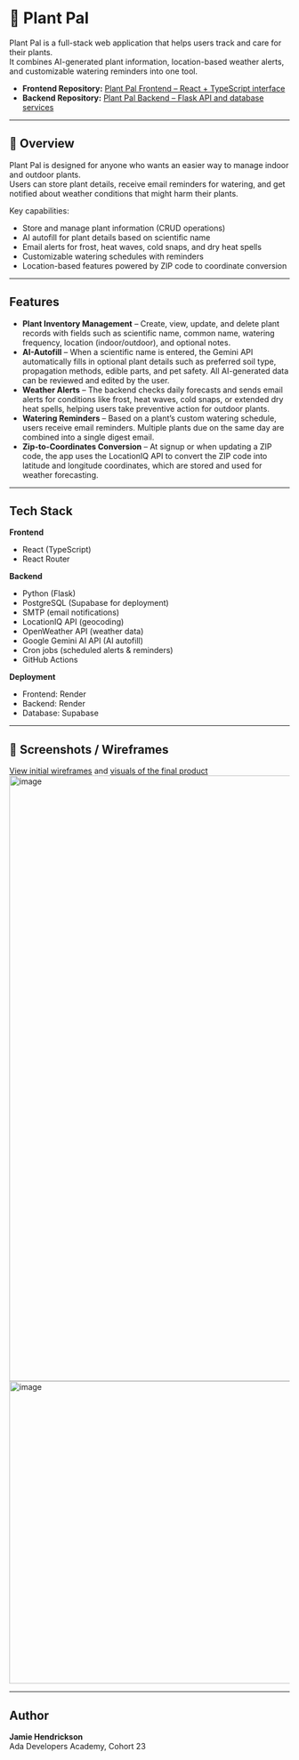 # 🌱 Plant Pal

Plant Pal is a full-stack web application that helps users track and care for their plants.  
It combines AI-generated plant information, location-based weather alerts, and customizable watering reminders into one tool.

- **Frontend Repository:** [Plant Pal Frontend – React + TypeScript interface](https://github.com/johendrickson/capstone-frontend)
- **Backend Repository:** [Plant Pal Backend – Flask API and database services](https://github.com/johendrickson/capstone-backend)

---

## 📖 Overview

Plant Pal is designed for anyone who wants an easier way to manage indoor and outdoor plants.  
Users can store plant details, receive email reminders for watering, and get notified about weather conditions that might harm their plants.

Key capabilities:
- Store and manage plant information (CRUD operations)
- AI autofill for plant details based on scientific name
- Email alerts for frost, heat waves, cold snaps, and dry heat spells
- Customizable watering schedules with reminders
- Location-based features powered by ZIP code to coordinate conversion

---

## Features

- **Plant Inventory Management** – Create, view, update, and delete plant records with fields such as scientific name, common name, watering frequency, location (indoor/outdoor), and optional notes.
- **AI-Autofill** – When a scientific name is entered, the Gemini API automatically fills in optional plant details such as preferred soil type, propagation methods, edible parts, and pet safety. All AI-generated data can be reviewed and edited by the user.
- **Weather Alerts** –  The backend checks daily forecasts and sends email alerts for conditions like frost, heat waves, cold snaps, or extended dry heat spells, helping users take preventive action for outdoor plants.
- **Watering Reminders** – Based on a plant’s custom watering schedule, users receive email reminders. Multiple plants due on the same day are combined into a single digest email.
- **Zip-to-Coordinates Conversion** – At signup or when updating a ZIP code, the app uses the LocationIQ API to convert the ZIP code into latitude and longitude coordinates, which are stored and used for weather forecasting.

---

## Tech Stack

**Frontend**  
- React (TypeScript)  
- React Router  

**Backend**  
- Python (Flask)  
- PostgreSQL (Supabase for deployment)  
- SMTP (email notifications)  
- LocationIQ API (geocoding)  
- OpenWeather API (weather data)  
- Google Gemini AI API (AI autofill)  
- Cron jobs (scheduled alerts & reminders)
- GitHub Actions  

**Deployment**  
- Frontend: Render  
- Backend: Render  
- Database: Supabase  

---

## 📸 Screenshots / Wireframes
[View initial wireframes](https://drive.google.com/file/d/1iO4pV2vMbS6Teh7Acsd-Sk8-RPpR5ngF/view?usp=sharing) and [visuals of the final product](https://drive.google.com/file/d/1YUieZWcREzfVYpxaVq3qj9S3vcOkVY8a/view?usp=sharing)
<img width="1787" height="1089" alt="image" src="https://github.com/user-attachments/assets/ab09bd79-5556-4d22-a87d-066d3faa5b13" />
<img width="717" height="544" alt="image" src="https://github.com/user-attachments/assets/0b4d5b62-628a-4da4-b850-45ecd7ccb1a3" />



---

## Author
**Jamie Hendrickson**  
Ada Developers Academy, Cohort 23
